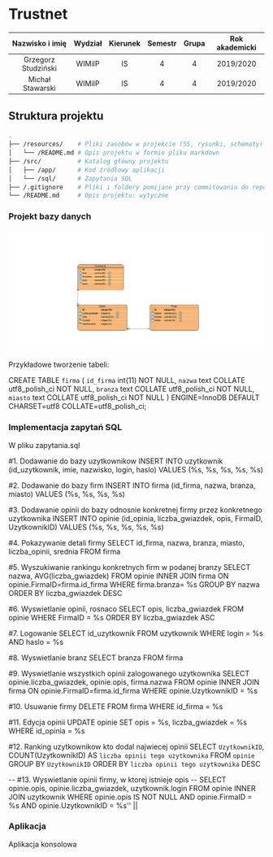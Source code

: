 # Trustnet


| Nazwisko i imię | Wydział | Kierunek | Semestr | Grupa | Rok akademicki |
| :-------------: | :-----: | :------: | :-----: | :---: | :------------: |
| Grzegorz Studziński         | WIMiIP  | IS       |   4     | 4     | 2019/2020      |
| Michał Stawarski         | WIMiIP  | IS       |   4     | 4     | 2019/2020      |

## Struktura projektu
```bash
.
├── /resources/    # Pliki zasobów w projekcie (SS, rysunki, schematy)
│   └── /README.md # Opis projektu w formie pliku markdown
├── /src/          # Katalog główny projektu
│   ├── /app/      # Kod źródłowy aplikacji
│   └── /sql/      # Zapytania SQL
├── /.gitignore    # Pliki i foldery pomijane przy commitowaniu do repozytorium
└── /README.md     # Opis projektu: wytyczne
```
### Projekt bazy danych

<img src="/resources/bazadanychplik.png">

Przykładowe tworzenie tabeli:

CREATE TABLE `firma` (
  `id_firma` int(11) NOT NULL,
  `nazwa` text COLLATE utf8_polish_ci NOT NULL,
  `branza` text COLLATE utf8_polish_ci NOT NULL,
  `miasto` text COLLATE utf8_polish_ci NOT NULL
) ENGINE=InnoDB DEFAULT CHARSET=utf8 COLLATE=utf8_polish_ci;


### Implementacja zapytań SQL
W pliku zapytania.sql

#1. Dodawanie do bazy uzytkownikow
INSERT INTO uzytkownik (id_uzytkownik, imie, nazwisko, login, haslo) VALUES (%s, %s, %s, %s, %s)

#2. Dodawanie do bazy firm
INSERT INTO firma (id_firma, nazwa, branza, miasto) VALUES (%s, %s, %s, %s)

#3. Dodawanie opinii do bazy odnosnie konkretnej firmy przez konkretnego uzytkownika
INSERT INTO opinie (id_opinia, liczba_gwiazdek, opis, FirmaID, UzytkownikID) VALUES (%s, %s, %s, %s, %s)

#4. Pokazywanie detali firmy
SELECT id_firma, nazwa, branza, miasto, liczba_opinii, srednia FROM firma

#5. Wyszukiwanie rankingu konkretnych firm w podanej branzy
SELECT nazwa, AVG(liczba_gwiazdek) FROM opinie INNER JOIN firma ON opinie.FirmaID=firma.id_firma WHERE firma.branza= %s GROUP BY nazwa ORDER BY liczba_gwiazdek DESC

#6. Wyswietlanie opinii, rosnaco
SELECT opis, liczba_gwiazdek FROM opinie WHERE FirmaID = %s ORDER BY liczba_gwiazdek ASC

#7. Logowanie
SELECT id_uzytkownik FROM uzytkownik WHERE login = %s AND haslo = %s

#8. Wyswietlanie branz
SELECT branza FROM firma

#9. Wyswietlanie wszystkich opinii zalogowanego uzytkownika
SELECT opinie.liczba_gwiazdek, opinie.opis, firma.nazwa FROM opinie INNER JOIN firma ON opinie.FirmaID=firma.id_firma WHERE opinie.UzytkownikID = %s

#10. Usuwanie firmy
DELETE FROM firma WHERE id_firma = %s

#11. Edycja opinii
UPDATE opinie SET opis = %s, liczba_gwiazdek = %s WHERE id_opinia = %s

#12. Ranking uzytkownikow kto dodal najwiecej opinii
SELECT `UzytkownikID`, COUNT(UzytkownikID) AS `liczba opinii tego uzytkownika` FROM `opinie` GROUP BY `UzytkownikID` ORDER BY `liczba opinii tego uzytkownika` DESC

-- #13. Wyswietlanie opinii firmy, w ktorej istnieje opis
-- SELECT opinie.opis, opinie.liczba_gwiazdek, uzytkownik.login FROM opinie INNER JOIN uzytkownik WHERE opinie.opis IS NOT NULL AND opinie.FirmaID = %s AND opinie.UzytkownikID = %s'' ||


### Aplikacja
Aplikacja konsolowa
